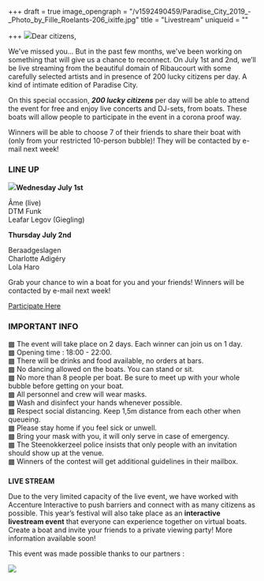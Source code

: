 +++
draft = true
image_opengraph = "/v1592490459/Paradise_City_2019_-_Photo_by_Fille_Roelants-206_ixitfe.jpg"
title = "Livestream"
uniqueid = ""

+++
![](https://res.cloudinary.com/dxswtxauo/image/upload/w_1000/f_auto/v1592490459/Paradise_City_2019_-_Photo_by_Fille_Roelants-206_ixitfe.jpg)Dear citizens,

We've missed you… But in the past few months, we've been working on something that will give us a chance to reconnect. On July 1st and 2nd, we’ll be live streaming from the beautiful domain of Ribaucourt with some carefully selected artists and in presence of 200 lucky citizens per day. A kind of intimate edition of Paradise City.

On this special occasion, **_200 lucky citizens_** per day will be able to attend the event for free and enjoy live concerts and DJ-sets, from boats. These boats will allow people to participate in the event in a corona proof way.

Winners will be able to choose 7 of their friends to share their boat with (only from your restricted 10-person bubble)! They will be contacted by e-mail next week!

### LINE UP

![](https://res.cloudinary.com/dxswtxauo/image/upload/w_1000/f_auto/v1592493996/artistsboats_2_wbp1ss.jpg)**Wednesday July 1st**

Âme (live)  
DTM Funk  
Leafar Legov (Giegling)

**Thursday July 2nd**

Beraadgeslagen  
Charlotte Adigéry  
Lola Haro

Grab your chance to win a boat for you and your friends! Winners will be contacted by e-mail next week!

<a class="btn" href="https://boatslivestream.paradisecity.be/register"> Participate Here </a>

### **IMPORTANT INFO**

▩ The event will take place on 2 days. Each winner can join us on 1 day.  
▩ Opening time : 18:00 - 22:00.  
▩ There will be drinks and food available, no orders at bars.  
▩ No dancing allowed on the boats. You can stand or sit.  
▩ No more than 8 people per boat. Be sure to meet up with your whole bubble before getting on your boat.  
▩ All personnel and crew will wear masks.  
▩ Wash and disinfect your hands whenever possible.  
▩ Respect social distancing. Keep 1,5m distance from each other when queueing.  
▩ Please stay home if you feel sick or unwell.  
▩ Bring your mask with you, it will only serve in case of emergency.  
▩ The Steenokkerzeel police insists that only people with an invitation should show up at the venue.  
▩ Winners of the contest will get additional guidelines in their mailbox.

### 

**LIVE STREAM**

Due to the very limited capacity of the live event, we have worked with Accenture Interactive to push barriers and connect with as many citizens as possible. This year’s festival will also take place as an **interactive livestream event** that everyone can experience together on virtual boats. Create a boat and invite your friends to a private viewing party! More information available soon!

This event was made possible thanks to our partners :

![](https://res.cloudinary.com/dxswtxauo/image/upload/w_1000/f_auto/v1592837656/logopartnerslivestream_wnoyza_tjmbpu.png)